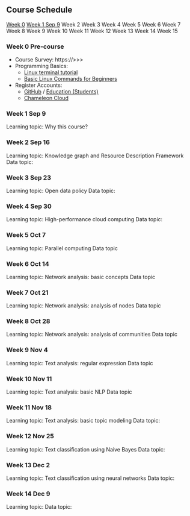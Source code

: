 Course Schedule
---
[Week 0](#w0) [Week 1 Sep 9](#w1)	Week 2	Week 3	Week 4	Week 5	Week 6	Week 7	Week 8	Week 9	Week 10	Week 11	Week 12	Week 13	Week 14	Week 15

### Week 0 Pre-course <a name="w0"></a>
- Course Survey: https://>>>
- Programming Basics:
	- [Linux terminal tutorial](http://linuxcommand.org/index.php)
	- [Basic Linux Commands for Beginners](https://maker.pro/linux/tutorial/basic-linux-commands-for-beginners)
- Register Accounts:
	- [GitHub](https://github.com/) / [Education (Students)](https://education.github.com/students)
	- [Chameleon Cloud](https://www.chameleoncloud.org/)

### <a name="w1"></a> Week 1 Sep 9
Learning topic: Why this course?


### Week 2 Sep 16
Learning topic: Knowledge graph and Resource Description Framework
Data topic:

### Week 3 Sep 23
Learning topic: Open data policy
Data topic:

### Week 4 Sep 30
Learning topic: High-performance cloud computing
Data topic:

### Week 5 Oct 7
Learning topic: Parallel computing
Data topic

### Week 6 Oct 14
Learning topic: Network analysis: basic concepts
Data topic

### Week 7 Oct 21
Learning topic: Network analysis: analysis of nodes
Data topic

### Week 8 Oct 28
Learning topic: Network analysis: analysis of communities
Data topic

### Week 9 Nov 4
Learning topic: Text analysis: regular expression
Data topic

### Week 10 Nov 11
Learning topic: Text analysis: basic NLP
Data topic

### Week 11 Nov 18
Learning topic: Text analysis: basic topic modeling
Data topic: 

### Week 12 Nov 25
Learning topic: Text classification using Naive Bayes
Data topic:

### Week 13 Dec 2
Learning topic: Text classification using neural networks
Data topic:

### Week 14 Dec 9
Learning topic:
Data topic:

